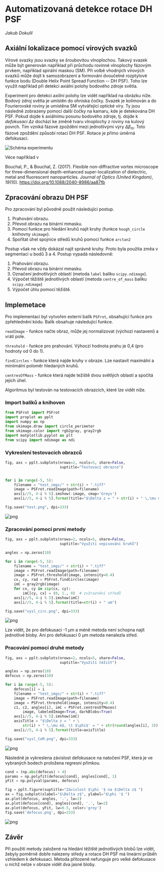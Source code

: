 # Automatizovaná detekce rotace DH PSF
_Jakub Dokulil_

## Axiální lokalizace pomocí vírových svazků

Vírové svazky jsou svazky se šroubovitou vlnoplochou. Takový svazek může být generován například při průchodu rovinné vlnoplochy fázovým prvkem, například spirální maskou (SM). Při volbě vhodných vírových svazků může dojít k samozobrazení a formování dvoučetné rozptylové funkce bodu (Double Helix Point Spread Function -- DH PSF). Toho lze využít například při detekci axiální polohy bodového zdroje světla.

Experiment pro detekci axiílní polohy lze vidět například na obrázku níže. Bodový zdroj světla je umístěn do ohniska čočky. Svazek je kolimován a do Fourierovské roviny je umístěna SM vytvářející optické víry. Ty jsou následně zobrazeny pomocí další čočky na kamaru, kde je detekována DH PSF. Pokud dojde k axiálnímu posunu bodového zdroje, tj. dojde k _defokusaci_ $\Delta z$ dochází ke změně tvaru vlnoplochy z roviny na kulový povrch. Tím vzniká fázové zpoždění mezi jednotlivými výry $\Delta \beta_m$. Toto fázové zpoždění způsobí rotaci DH PSF. Rotace je přímo úměrná defokusaci.

![Schéma experimentu](umisteni_masky.png)

Véce například v <div class="csl-entry">Bouchal, P., &#38; Bouchal, Z. (2017). Flexible non-diffractive vortex microscope for three-dimensional depth-enhanced super-localization of dielectric, metal and fluorescent nanoparticles. <i>Journal of Optics (United Kingdom)</i>, <i>19</i>(10). https://doi.org/10.1088/2040-8986/aa87fb</div>

## Zpracování obrazu DH PSF

Pro zpracování byl původně použit následující postup.

1. Prahování obrazu.
2. Převod obrazu na binární mmasku.
3. Pomocí funkce pro hledání kruhů najít kruhy (funkce `hough_circle` knihovny `skimage`).
4. Spořítat úhel spojnice středů kruhů pomocí funkce `arctan2`

Postup však ne vždy dokázal najít správně kruhy. Proto byla použita změa v segmentaci u bodů 3 a 4. Postup vypadá následovně:

1. Prahování obrazu.
2. Převod obrazu na binární mmasku.
3. Označení jednotlivých oblastí (metoda `label` balíku `scipy.ndimage`).
4. Výpočet těžiště jednotlivých oblastí (metoda `centre_of_mass` balíku `scipy.ndimage`)
5. Výpočet úhlu pomocí těžiště.

## Implemetace

Pro implementaci byl vytvořen externí balík `PSFrot`, obsahující funkce pro zpřehlednění kódu. Balík obsahuje následující funkce.

`readImage` - funkce načte obraz, může jej normalizovat (výchozí nastavení) a vrátí pole.

`threshold` - funkce pro prahování. Výhoczí hodnota prahu je 0,4 (pro hodnoty od 0 do 1).

`findCircles` - funkce která najde kruhy v obraze. Lze nastavit maximální a miniimální poloměr hledaných kruhů.

`centresOfMass` - funkce která najde težiště dvou světlých oblastí a spočítá jejich úhel.

Algoritmus byl testován na testovacích obrazcích, které lze vidět níže.

### Import balíků a knihoven


```python
from PSFrot import PSFrot
import proplot as pplt
import numpy as np
from skimage.draw import circle_perimeter
from skimage.color import rgb2gray, gray2rgb
import matplotlib.pyplot as plt
from scipy import ndimage as ndi

```

### Vykreslení testovacích obrazců


```python
fig, axs = pplt.subplots(nrows=2, ncols=5, share=False,
                         suptitle="Testovací obrazce")


for i in range(-5, 5):
    filename = "test_imgs/" + str(i) + ".tiff"
    image = PSFrot.readImage(path=filename)
    axs[i//5, 4-i % 5].imshow(-image, cmap='Greys')
    axs[i//5, 4-i % 5].format(title="$\Delta z = " + str(i) + " \,\mu m$")

fig.save("test.png", dpi=333)

```


    
![png](output_3_0.png)
    


### Zpracování pomocí první metody


```python
fig, axs = pplt.subplots(nrows=2, ncols=5, share=False,
                         suptitle="Využití vepisování kruhů")

angles = np.zeros(10)

for i in range(-5, 5):
    filename = "test_imgs/" + str(i) + ".tiff"
    image = PSFrot.readImage(path=filename)
    image = PSFrot.threshold(image, intensity=0.4)
    cx, cy, rad = PSFrot.findCircles(image)
    imC = gray2rgb(image)
    for cx, cy in zip(cx, cy):
        imC[cy, cx] = (0, 1., 0)  # zvžraznění středů
    axs[i//5, 4-i % 5].imshow(imC)
    axs[i//5, 4-i % 5].format(title=str(i) + " um")

fig.save("vysl_circ.png", dpi=333)

```


    
![png](output_5_0.png)
    


Lze vidět, že pro defokusaci -1 $\mathrm{\mu m}$ a méně metoda není schopna najít jednotlivé bloby. Ani pro defokusaci 0 $\mathrm{\mu m}$ metoda nenalezla střed.

### Pracování pomocí druhé metody


```python
fig, axs = pplt.subplots(nrows=2, ncols=5, share=False,
                         suptitle="Využití těžišť")

angles = np.zeros(10)
defocus = np.zeros(10)

for i in range(-5, 5):
    defocus[i] = i
    filename = "test_imgs/" + str(i) + ".tiff"
    image = PSFrot.readImage(path=filename)
    image = PSFrot.threshold(image, intensity=0.4)
    c1, c2, angles[i], imC = PSFrot.centresOfMases(
        image, labeledImage=True, darkBlobs=True)
    axs[i//5, 4-i % 5].imshow(imC)
    axisTitle = "$\Delta z = " + \
        str(i) + " \,\mu m$, \t $\phi$' = " + str(round(angles[i], 3))
    axs[i//5, 4-i % 5].format(title=axisTitle)

fig.save("vysl_CoM.png", dpi=333)

```


    
![png](output_7_0.png)
    


Následně je vykreslena závislost defokusace na natočení PSF, která je ve vybraných bodech proložena regresní přímkou. 


```python
cond = (np.abs(defocus) < 4)
params = np.polyfit(defocus[cond], angles[cond], 1)
yFit = np.polyval(params, defocus)

fig = pplt.figure(suptitle="Závislost $\phi '$ na $\Delta z$ ")
ax = fig.subplot(xlabel="$\Delta z$", ylabel="$\phi '$ ")
ax.plot(defocus, angles, '.', lw=2)
ax.plot(defocus[cond], angles[cond], '.', lw=2)
ax.plot(defocus, yFit, lw=0.5, color='grey')
fig.save('defocus.png', dpi=333)

```


    
![png](output_9_0.png)
    


## Závěr

Při použití metody založené na hledání těžiště jednotlivých blobů lze vidět, žebyly poměrně dobře nalezeny středy a rotace DH PSF má lineární průběh vzhledem k defokusaci. Metoda přitozeně nefunguje pro velké defokusace u níchž nelze v obraze vidět dva jasné bloby.
